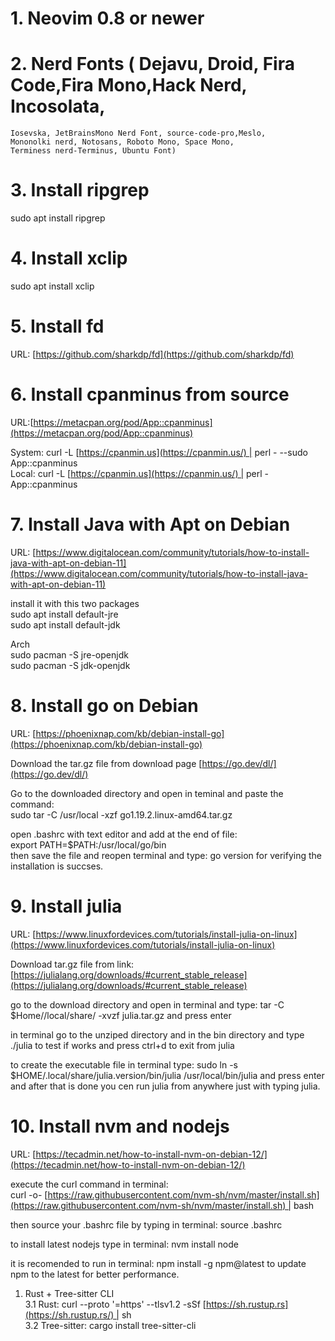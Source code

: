# 1. Neovim 0.8 or newer
    
# 2. Nerd Fonts ( Dejavu, Droid, Fira Code,Fira Mono,Hack Nerd, Incosolata,  
    Iosevska, JetBrainsMono Nerd Font, source-code-pro,Meslo,  
    Mononolki nerd, Notosans, Roboto Mono, Space Mono,  
    Terminess nerd-Terminus, Ubuntu Font)
# 3.  Install ripgrep

sudo apt install ripgrep

# 4. Install xclip

sudo apt install xclip

# 5. Install fd

URL: [https://github.com/sharkdp/fd](https://github.com/sharkdp/fd)

# 6. Install cpanminus from source

URL:[https://metacpan.org/pod/App::cpanminus](https://metacpan.org/pod/App::cpanminus)

System: curl -L [https://cpanmin.us](https://cpanmin.us/) | perl - --sudo App::cpanminus  
Local: curl -L [https://cpanmin.us](https://cpanmin.us/) | perl - App::cpanminus

# 7. Install Java with Apt on Debian

URL: [https://www.digitalocean.com/community/tutorials/how-to-install-java-with-apt-on-debian-11](https://www.digitalocean.com/community/tutorials/how-to-install-java-with-apt-on-debian-11)

install it with this two packages  
sudo apt install default-jre  
sudo apt install default-jdk

Arch  
sudo pacman -S jre-openjdk  
sudo pacman -S jdk-openjdk

# 8. Install go on Debian

URL: [https://phoenixnap.com/kb/debian-install-go](https://phoenixnap.com/kb/debian-install-go)

Download the tar.gz file from download page [https://go.dev/dl/](https://go.dev/dl/)

Go to the downloaded directory and open in teminal and paste the command:  
sudo tar -C /usr/local -xzf go1.19.2.linux-amd64.tar.gz

open .bashrc with text editor and add at the end of file:  
export PATH=$PATH:/usr/local/go/bin  
then save the file and reopen terminal and type: go version for verifying the installation is succses.

# 9. Install julia

URL: [https://www.linuxfordevices.com/tutorials/install-julia-on-linux](https://www.linuxfordevices.com/tutorials/install-julia-on-linux)

Download tar.gz file from link:  
[https://julialang.org/downloads/#current_stable_release](https://julialang.org/downloads/#current_stable_release)

go to the download directory and open in terminal and type: tar -C $Home//local/share/ -xvzf julia.tar.gz and press enter

in terminal go to the unziped directory and in the bin directory and type ./julia to test if works and press ctrl+d to exit from julia

to create the executable file in terminal type: sudo ln -s $HOME/.local/share/julia.version/bin/julia /usr/local/bin/julia and press enter and after that is done you cen run julia from anywhere just with typing julia.

# 10. Install nvm and nodejs

URL: [https://tecadmin.net/how-to-install-nvm-on-debian-12/](https://tecadmin.net/how-to-install-nvm-on-debian-12/)

execute the curl command in terminal:  
curl -o- [https://raw.githubusercontent.com/nvm-sh/nvm/master/install.sh](https://raw.githubusercontent.com/nvm-sh/nvm/master/install.sh) | bash

then source your .bashrc file by typing in terminal: source .bashrc

to install latest nodejs type in terminal: nvm install node

it is recomended to run in terminal: npm install -g npm@latest to update npm to the latest for better performance.

1. Rust + Tree-sitter CLI  
    3.1 Rust: curl --proto '=https' --tlsv1.2 -sSf [https://sh.rustup.rs](https://sh.rustup.rs/) | sh  
    3.2 Tree-sitter: cargo install tree-sitter-cli